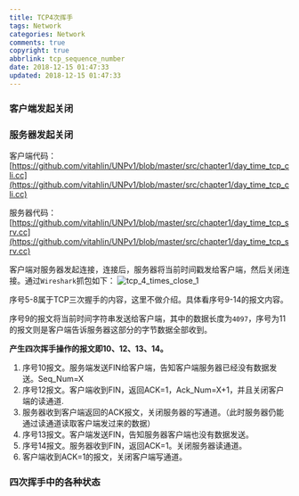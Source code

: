 ```yaml
---
title: TCP4次挥手
tags: Network
categories: Network
comments: true
copyright: true
abbrlink: tcp_sequence_number
date: 2018-12-15 01:47:33
updated: 2018-12-15 01:47:33
---
```


### 客户端发起关闭


### 服务器发起关闭

客户端代码：[https://github.com/vitahlin/UNPv1/blob/master/src/chapter1/day_time_tcp_cli.cc](https://github.com/vitahlin/UNPv1/blob/master/src/chapter1/day_time_tcp_cli.cc)

服务器代码：[https://github.com/vitahlin/UNPv1/blob/master/src/chapter1/day_time_tcp_srv.cc](https://github.com/vitahlin/UNPv1/blob/master/src/chapter1/day_time_tcp_srv.cc)

客户端对服务器发起连接，连接后，服务器将当前时间戳发给客户端，然后关闭连接。通过`Wireshark`抓包如下：
![tcp_4_times_close_1]()

序号5-8属于TCP三次握手的内容，这里不做介绍。具体看序号9-14的报文内容。

序号9的报文将当前时间字符串发送给客户端，其中的数据长度为`4097`，序号为11的报文则是客户端告诉服务器这部分的字节数据全部收到。

**产生四次挥手操作的报文即10、12、13、14。**


1. 序号10报文。服务端发送FIN给客户端，告知客户端服务器已经没有数据发送。Seq_Num=X
2. 序号12报文。客户端收到FIN，返回ACK=1，Ack_Num=X+1，并且关闭客户端的读通道.
3. 服务器收到客户端返回的ACK报文，关闭服务器的写通道。（此时服务器仍能通过读通道读取客户端发过来的数据）
4. 序号13报文。客户端发送FIN，告知服务器客户端也没有数据发送。
5. 序号14报文。服务器收到FIN，返回ACK=1。关闭服务器读通道。
6. 客户端收到ACK=1的报文，关闭客户端写通道。

### 四次挥手中的各种状态